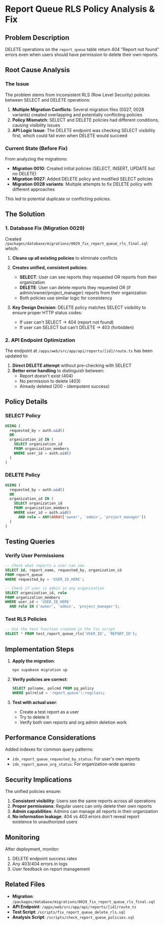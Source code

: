 # Report Queue RLS Policy Analysis & Fix

## Problem Description
DELETE operations on the `report_queue` table return 404 "Report not found" errors even when users should have permission to delete their own reports.

## Root Cause Analysis

### The Issue
The problem stems from inconsistent RLS (Row Level Security) policies between SELECT and DELETE operations:

1. **Multiple Migration Conflicts**: Several migration files (0027, 0028 variants) created overlapping and potentially conflicting policies
2. **Policy Mismatch**: SELECT and DELETE policies had different conditions, causing visibility issues
3. **API Logic Issue**: The DELETE endpoint was checking SELECT visibility first, which could fail even when DELETE would succeed

### Current State (Before Fix)
From analyzing the migrations:
- **Migration 0010**: Created initial policies (SELECT, INSERT, UPDATE but no DELETE)
- **Migration 0027**: Added DELETE policy and modified SELECT policies
- **Migration 0028 variants**: Multiple attempts to fix DELETE policy with different approaches

This led to potential duplicate or conflicting policies.

## The Solution

### 1. Database Fix (Migration 0029)
Created `/packages/database/migrations/0029_fix_report_queue_rls_final.sql` which:

1. **Cleans up all existing policies** to eliminate conflicts
2. **Creates unified, consistent policies**:
   - **SELECT**: User can see reports they requested OR reports from their organization
   - **DELETE**: User can delete reports they requested OR (if admin/owner/project_manager) reports from their organization
   - Both policies use similar logic for consistency

3. **Key Design Decision**: DELETE policy matches SELECT visibility to ensure proper HTTP status codes:
   - If user can't SELECT → 404 (report not found)
   - If user can SELECT but can't DELETE → 403 (forbidden)

### 2. API Endpoint Optimization
The endpoint at `/apps/web/src/app/api/reports/[id]/route.ts` has been updated to:

1. **Direct DELETE attempt** without pre-checking with SELECT
2. **Better error handling** to distinguish between:
   - Report doesn't exist (404)
   - No permission to delete (403)
   - Already deleted (200 - idempotent success)

## Policy Details

### SELECT Policy
```sql
USING (
  requested_by = auth.uid()
  OR
  organization_id IN (
    SELECT organization_id
    FROM organization_members
    WHERE user_id = auth.uid()
  )
)
```

### DELETE Policy
```sql
USING (
  requested_by = auth.uid()
  OR
  organization_id IN (
    SELECT organization_id
    FROM organization_members
    WHERE user_id = auth.uid()
      AND role = ANY(ARRAY['owner', 'admin', 'project_manager'])
  )
)
```

## Testing Queries

### Verify User Permissions
```sql
-- Check what reports a user can see
SELECT id, report_name, requested_by, organization_id
FROM report_queue
WHERE requested_by = 'USER_ID_HERE';

-- Check if user is admin in any organization
SELECT organization_id, role
FROM organization_members
WHERE user_id = 'USER_ID_HERE'
  AND role IN ('owner', 'admin', 'project_manager');
```

### Test RLS Policies
```sql
-- Use the test function created in the fix script
SELECT * FROM test_report_queue_rls('USER_ID', 'REPORT_ID');
```

## Implementation Steps

1. **Apply the migration**:
   ```bash
   npx supabase migration up
   ```

2. **Verify policies are correct**:
   ```sql
   SELECT polname, polcmd FROM pg_policy
   WHERE polrelid = 'report_queue'::regclass;
   ```

3. **Test with actual user**:
   - Create a test report as a user
   - Try to delete it
   - Verify both own reports and org admin deletion work

## Performance Considerations

Added indexes for common query patterns:
- `idx_report_queue_requested_by_status`: For user's own reports
- `idx_report_queue_org_status`: For organization-wide queries

## Security Implications

The unified policies ensure:
1. **Consistent visibility**: Users see the same reports across all operations
2. **Proper permissions**: Regular users can only delete their own reports
3. **Admin capabilities**: Admins can manage all reports in their organization
4. **No information leakage**: 404 vs 403 errors don't reveal report existence to unauthorized users

## Monitoring

After deployment, monitor:
1. DELETE endpoint success rates
2. Any 403/404 errors in logs
3. User feedback on report management

## Related Files

- **Migration**: `/packages/database/migrations/0029_fix_report_queue_rls_final.sql`
- **API Endpoint**: `/apps/web/src/app/api/reports/[id]/route.ts`
- **Test Script**: `/scripts/fix_report_queue_delete_rls.sql`
- **Analysis Script**: `/scripts/check_report_queue_policies.sql`